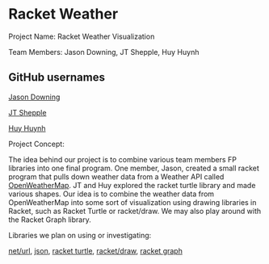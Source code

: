 # Racket Weather

Project Name: Racket Weather Visualization

Team Members: Jason Downing, JT Shepple, Huy Huynh

## GitHub usernames

[Jason Downing](https://github.com/JasonD94)

[JT Shepple](https://github.com/JohnShep)

[Huy Huynh](https://github.com/HuyH0114)

Project Concept:

The idea behind our project is to combine various team members FP libraries into
one final program. One member, Jason, created a small racket program that pulls
down weather data from a Weather API called [OpenWeatherMap](http://openweathermap.org/).
JT and Huy explored the racket turtle library and made various shapes. Our idea is
to combine the weather data from OpenWeatherMap into some sort of visualization using
drawing libraries in Racket, such as Racket Turtle or racket/draw. We may also play
around with the Racket Graph library.

Libraries we plan on using or investigating:

[net/url](https://docs.racket-lang.org/net/url.html),
[json](https://docs.racket-lang.org/json/),
[racket turtle](https://docs.racket-lang.org/racket_turtle/index.html),
[racket/draw](https://docs.racket-lang.org/draw/index.html),
[racket graph](https://stchang.github.io/graph/graph.html)
